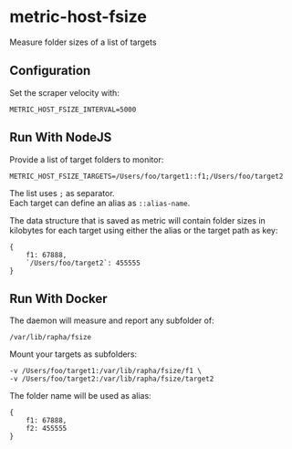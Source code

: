 # metric-host-fsize

Measure folder sizes of a list of targets

## Configuration

Set the scraper velocity with:

    METRIC_HOST_FSIZE_INTERVAL=5000

## Run With NodeJS

Provide a list of target folders to monitor:

    METRIC_HOST_FSIZE_TARGETS=/Users/foo/target1::f1;/Users/foo/target2

The list uses `;` as separator.  
Each target can define an alias as `::alias-name`.

The data structure that is saved as metric will contain folder sizes in kilobytes
for each target using either the alias or the target path as key:

    {
        f1: 67888,
        `/Users/foo/target2`: 455555
    }

## Run With Docker

The daemon will measure and report any subfolder of:

    /var/lib/rapha/fsize

Mount your targets as subfolders:

    -v /Users/foo/target1:/var/lib/rapha/fsize/f1 \
    -v /Users/foo/target2:/var/lib/rapha/fsize/target2

The folder name will be used as alias:

    {
        f1: 67888,
        f2: 455555
    }
